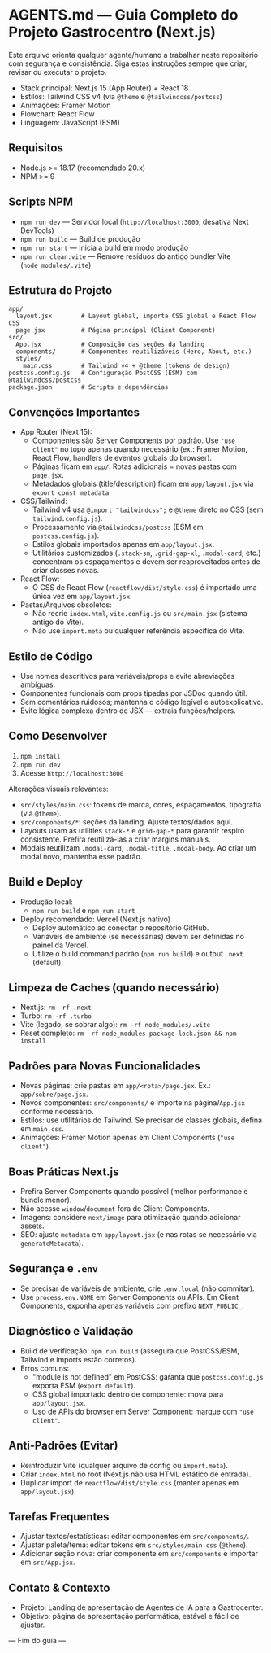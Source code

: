 # AGENTS.md — Guia Completo do Projeto Gastrocentro (Next.js)

Este arquivo orienta qualquer agente/humano a trabalhar neste repositório com segurança e consistência. Siga estas instruções sempre que criar, revisar ou executar o projeto.

- Stack principal: Next.js 15 (App Router) + React 18
- Estilos: Tailwind CSS v4 (via `@theme` e `@tailwindcss/postcss`)
- Animações: Framer Motion
- Flowchart: React Flow
- Linguagem: JavaScript (ESM)

## Requisitos
- Node.js >= 18.17 (recomendado 20.x)
- NPM >= 9

## Scripts NPM
- `npm run dev` — Servidor local (`http://localhost:3000`, desativa Next DevTools)
- `npm run build` — Build de produção
- `npm run start` — Inicia a build em modo produção
- `npm run clean:vite` — Remove resíduos do antigo bundler Vite (`node_modules/.vite`)

## Estrutura do Projeto
```
app/
  layout.jsx        # Layout global, importa CSS global e React Flow CSS
  page.jsx          # Página principal (Client Component)
src/
  App.jsx           # Composição das seções da landing
  components/       # Componentes reutilizáveis (Hero, About, etc.)
  styles/
    main.css        # Tailwind v4 + @theme (tokens de design)
postcss.config.js   # Configuração PostCSS (ESM) com @tailwindcss/postcss
package.json        # Scripts e dependências
```

## Convenções Importantes
- App Router (Next 15):
  - Componentes são Server Components por padrão. Use `"use client"` no topo apenas quando necessário (ex.: Framer Motion, React Flow, handlers de eventos globais do browser).
  - Páginas ficam em `app/`. Rotas adicionais = novas pastas com `page.jsx`.
  - Metadados globais (title/description) ficam em `app/layout.jsx` via `export const metadata`.
- CSS/Tailwind:
  - Tailwind v4 usa `@import "tailwindcss";` e `@theme` direto no CSS (sem `tailwind.config.js`).
  - Processamento via `@tailwindcss/postcss` (ESM em `postcss.config.js`).
  - Estilos globais importados apenas em `app/layout.jsx`.
  - Utilitários customizados (`.stack-sm`, `.grid-gap-xl`, `.modal-card`, etc.) concentram os espaçamentos e devem ser reaproveitados antes de criar classes novas.
- React Flow:
  - O CSS de React Flow (`reactflow/dist/style.css`) é importado uma única vez em `app/layout.jsx`.
- Pastas/Arquivos obsoletos:
  - Não recrie `index.html`, `vite.config.js` ou `src/main.jsx` (sistema antigo do Vite).
  - Não use `import.meta` ou qualquer referência específica do Vite.

## Estilo de Código
- Use nomes descritivos para variáveis/props e evite abreviações ambíguas.
- Componentes funcionais com props tipadas por JSDoc quando útil.
- Sem comentários ruidosos; mantenha o código legível e autoexplicativo.
- Evite lógica complexa dentro de JSX — extraia funções/helpers.

## Como Desenvolver
1. `npm install`
2. `npm run dev`
3. Acesse `http://localhost:3000`

Alterações visuais relevantes:
- `src/styles/main.css`: tokens de marca, cores, espaçamentos, tipografia (via `@theme`).
- `src/components/*`: seções da landing. Ajuste textos/dados aqui.
- Layouts usam as utilities `stack-*` e `grid-gap-*` para garantir respiro consistente. Prefira reutilizá-las a criar margins manuais.
- Modais reutilizam `.modal-card`, `.modal-title`, `.modal-body`. Ao criar um modal novo, mantenha esse padrão.

## Build e Deploy
- Produção local:
  - `npm run build` e `npm run start`
- Deploy recomendado: Vercel (Next.js nativo)
  - Deploy automático ao conectar o repositório GitHub.
  - Variáveis de ambiente (se necessárias) devem ser definidas no painel da Vercel.
  - Utilize o build command padrão (`npm run build`) e output `.next` (default).

## Limpeza de Caches (quando necessário)
- Next.js: `rm -rf .next`
- Turbo: `rm -rf .turbo`
- Vite (legado, se sobrar algo): `rm -rf node_modules/.vite`
- Reset completo: `rm -rf node_modules package-lock.json && npm install`

## Padrões para Novas Funcionalidades
- Novas páginas: crie pastas em `app/<rota>/page.jsx`. Ex.: `app/sobre/page.jsx`.
- Novos componentes: `src/components/` e importe na página/`App.jsx` conforme necessário.
- Estilos: use utilitários do Tailwind. Se precisar de classes globais, defina em `main.css`.
- Animações: Framer Motion apenas em Client Components (`"use client"`).

## Boas Práticas Next.js
- Prefira Server Components quando possível (melhor performance e bundle menor).
- Não acesse `window`/`document` fora de Client Components.
- Imagens: considere `next/image` para otimização quando adicionar assets.
- SEO: ajuste `metadata` em `app/layout.jsx` (e nas rotas se necessário via `generateMetadata`).

## Segurança e `.env`
- Se precisar de variáveis de ambiente, crie `.env.local` (não commitar).
- Use `process.env.NOME` em Server Components ou APIs. Em Client Components, exponha apenas variáveis com prefixo `NEXT_PUBLIC_`.

## Diagnóstico e Validação
- Build de verificação: `npm run build` (assegura que PostCSS/ESM, Tailwind e imports estão corretos).
- Erros comuns:
  - "module is not defined" em PostCSS: garanta que `postcss.config.js` exporta ESM (`export default`).
  - CSS global importado dentro de componente: mova para `app/layout.jsx`.
  - Uso de APIs do browser em Server Component: marque com `"use client"`.

## Anti‑Padrões (Evitar)
- Reintroduzir Vite (qualquer arquivo de config ou `import.meta`).
- Criar `index.html` no root (Next.js não usa HTML estático de entrada).
- Duplicar import de `reactflow/dist/style.css` (manter apenas em `app/layout.jsx`).

## Tarefas Frequentes
- Ajustar textos/estatísticas: editar componentes em `src/components/`.
- Ajustar paleta/tema: editar tokens em `src/styles/main.css` (`@theme`).
- Adicionar seção nova: criar componente em `src/components` e importar em `src/App.jsx`.

## Contato & Contexto
- Projeto: Landing de apresentação de Agentes de IA para a Gastrocenter.
- Objetivo: página de apresentação performática, estável e fácil de ajustar.

— Fim do guia —
